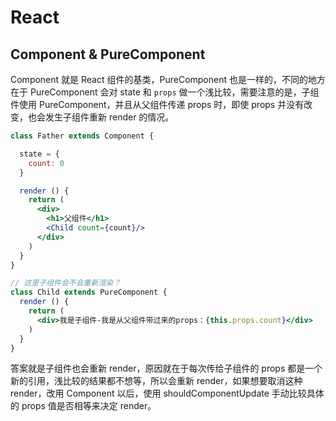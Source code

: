 # React

## Component & PureComponent

Component 就是 React 组件的基类，PureComponent 也是一样的，不同的地方在于 PureComponent 会对 state 和 `props` 做一个浅比较，需要注意的是，子组件使用 PureComponent，并且从父组件传递 props 时，即使 props 并没有改变，也会发生子组件重新 render 的情况。

```jsx
class Father extends Component {

  state = {
    count: 0
  }

  render () {
    return (
      <div>
        <h1>父组件</h1>
        <Child count={count}/>
      </div>
    )
  }
}

// 这里子组件会不会重新渲染？
class Child extends PureComponent {
  render () {
    return (
      <div>我是子组件-我是从父组件带过来的props：{this.props.count}</div>
    )
  }
}
```

答案就是子组件也会重新 render，原因就在于每次传给子组件的 props 都是一个新的引用，浅比较的结果都不想等，所以会重新 render，如果想要取消这种 render，改用 Component 以后，使用 shouldComponentUpdate 手动比较具体的 props 值是否相等来决定 render。
